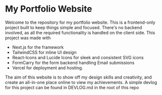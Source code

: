 # My Portfolio Website
Welcome to the repository for my portfolio website.
This is a frontend-only project built to keep things simple and focused. There's no backend involved, as all the required functionality is handled on the client side.
This project was made with
  - Next.js for the framework
  - TailwindCSS for inline UI design
  - React-Icons and Lucide Icons for sleek and consistent SVG icons
  - FormCarry for the form backend handling Email submissions
  - Vercel for deployment and hosting.

The aim of this website is to show off my design skills and creativity, and create an all-in-one place online to view my achievements. A simple devlog for this project can be found in DEVLOG.md in the root of this repo
